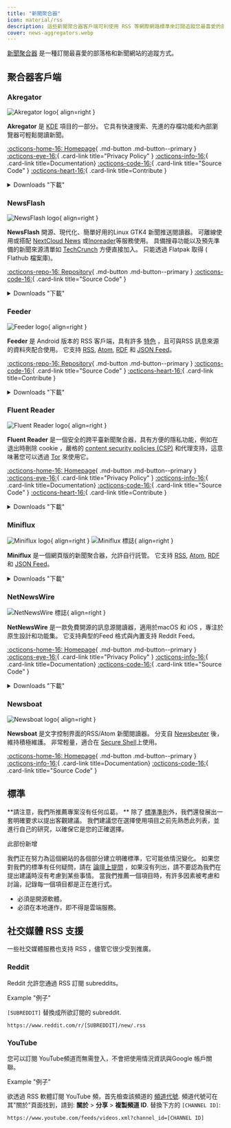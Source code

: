 ```yaml
---
title: "新聞聚合器"
icon: material/rss
description: 這些新聞聚合器客戶端可利使用 RSS 等網際網路標準來訂閱追蹤您最喜愛的部落格和新聞網站。
cover: news-aggregators.webp
---
```


[新聞聚合器](https://en.wikipedia.org/wiki/News_aggregator) 是一種訂閱最喜愛的部落格和新聞網站的追蹤方式。

## 聚合器客戶端

### Akregator

<div class="admonition recommendation" markdown>

![Akregator logo](assets/img/news-aggregators/akregator.svg){ align=right }

**Akregator** 是 [KDE](https://kde.org) 項目的一部分。 它具有快速搜索、先進的存檔功能和內部瀏覽器可輕鬆閱讀新聞。

[:octicons-home-16: Homepage](https://apps.kde.org/akregator){ .md-button .md-button--primary }
[:octicons-eye-16:](https://kde.org/privacypolicy-apps){ .card-link title="Privacy Policy" }
[:octicons-info-16:](https://docs.kde.org/?application=akregator){ .card-link title=Documentation}
[:octicons-code-16:](https://invent.kde.org/pim/akregator){ .card-link title="Source Code" }
[:octicons-heart-16:](https://kde.org/community/donations/){ .card-link title=Contribute }

<details class="downloads" markdown>
<summary>Downloads "下載"</summary>

- [:simple-flathub: Flathub](https://flathub.org/apps/details/org.kde.akregator)

</details>

</div>

### NewsFlash

<div class="admonition recommendation" markdown>

![NewsFlash logo](assets/img/news-aggregators/newsflash.png){ align=right }

**NewsFlash** 開源、現代化、簡單好用的Linux GTK4 新聞推送閱讀器。 可離線使用或搭配 [NextCloud News](https://apps.nextcloud.com/apps/news) 或[Inoreader](https://inoreader.com)等服務使用。 具備搜尋功能以及預先準備的新聞來源清單如 [TechCrunch](https://techcrunch.com) 方便直接加入。 只能透過 Flatpak 取得 ( Flathub 檔案庫)。

[:octicons-repo-16: Repository](https://gitlab.com/news-flash/news_flash_gtk){ .md-button .md-button--primary }
[:octicons-code-16:](https://gitlab.com/news-flash/news_flash_gtk){ .card-link title="Source Code" }

<details class="downloads" markdown>
<summary>Downloads "下載"</summary>

- [:simple-flathub: Flathub](https://flathub.org/apps/io.gitlab.news_flash.NewsFlash)

</details>

</div>

### Feeder

<div class="admonition recommendation" markdown>

![Feeder logo](assets/img/news-aggregators/feeder.png){ align=right }

**Feeder** 是 Android 版本的 RSS 客戶端，具有許多 [特色](https://gitlab.com/spacecowboy/Feeder#features) ，且可與RSS 訊息來源的資料夾配合使用。 它支持 [RSS](https://en.wikipedia.org/wiki/RSS), [Atom](https://en.wikipedia.org/wiki/Atom_(Web_standard)), [RDF](https://en.wikipedia.org/wiki/RDF%2FXML) 和 [JSON Feed](https://en.wikipedia.org/wiki/JSON_Feed)。

[:octicons-repo-16: Repository](https://github.com/spacecowboy/Feeder){ .md-button .md-button--primary }
[:octicons-code-16:](https://github.com/spacecowboy/Feeder){ .card-link title="Source Code" }
[:octicons-heart-16:](https://ko-fi.com/spacecowboy){ .card-link title=Contribute }

<details class="downloads" markdown>
<summary>Downloads "下載"</summary>

- [:simple-googleplay: Google Play](https://play.google.com/store/apps/details?id=com.nononsenseapps.feeder.play)

</details>

</div>

### Fluent Reader

<div class="admonition recommendation" markdown>

![Fluent Reader logo](assets/img/news-aggregators/fluent-reader.svg){ align=right }

**Fluent Reader** 是一個安全的跨平臺新聞聚合器，具有方便的隱私功能，例如在退出時刪除 cookie ，嚴格的 [content security policies (CSP)](https://en.wikipedia.org/wiki/Content_Security_Policy) 和代理支持，這意味著您可以透過 [Tor](tor.md) 來使用它。

[:octicons-home-16: Homepage](https://hyliu.me/fluent-reader){ .md-button .md-button--primary }
[:octicons-eye-16:](https://github.com/yang991178/fluent-reader/wiki/Privacy){ .card-link title="Privacy Policy" }
[:octicons-info-16:](https://github.com/yang991178/fluent-reader/wiki/){ .card-link title=Documentation}
[:octicons-code-16:](https://github.com/yang991178/fluent-reader){ .card-link title="Source Code" }
[:octicons-heart-16:](https://github.com/sponsors/yang991178){ .card-link title=Contribute }

<details class="downloads" markdown>
<summary>Downloads "下載"</summary>

- [:simple-windows11: Windows](https://hyliu.me/fluent-reader)
- [:simple-appstore: App Store](https://apps.apple.com/app/id1520907427)

</details>

</div>

### Miniflux

<div class="admonition recommendation" markdown>

![Miniflux logo](assets/img/news-aggregators/miniflux.svg#only-light){ align=right }
![Miniflux 標誌](assets/img/news-aggregators/miniflux-dark.svg#only-dark){ align=right }

**Miniflux** 是一個網頁版的新聞聚合器，允許自行託管。 它支持 [RSS](https://en.wikipedia.org/wiki/RSS), [Atom](https://en.wikipedia.org/wiki/Atom_(Web_standard)), [RDF](https://en.wikipedia.org/wiki/RDF%2FXML) 和 [JSON Feed](https://en.wikipedia.org/wiki/JSON_Feed)。

<details class="downloads" markdown>
<summary>Downloads "下載"</summary>

[:octicons-home-16: Homepage](https://miniflux.app){ .md-button .md-button--primary }
[:octicons-info-16:](https://miniflux.app/docs/index.html){ .card-link title=Documentation}
[:octicons-code-16:](https://github.com/miniflux/v2){ .card-link title="Source Code" }
[:octicons-heart-16:](https://miniflux.app/#donations){ .card-link title=Contribute }

</details>

</div>

### NetNewsWire

<div class="admonition recommendation" markdown>

![NetNewsWire 標誌](assets/img/news-aggregators/netnewswire.png){ align=right }

**NetNewsWire** 是一款免費開源的訊息源閱讀器，適用於macOS 和 iOS ，專注於原生設計和功能集。 它支持典型的Feed 格式與內置支持 Reddit Feed。

[:octicons-home-16: Homepage](https://netnewswire.com/){ .md-button .md-button--primary }
[:octicons-eye-16:](https://netnewswire.com/privacypolicy.html){ .card-link title="Privacy Policy" }
[:octicons-info-16:](https://netnewswire.com/help/){ .card-link title=Documentation}
[:octicons-code-16:](https://github.com/Ranchero-Software/NetNewsWire){ .card-link title="Source Code" }

<details class="downloads" markdown>
<summary>Downloads "下載"</summary>

- [:simple-appstore: App Store](https://apps.apple.com/us/app/netnewswire-rss-reader/id1480640210)
- [:simple-apple: macOS](https://netnewswire.com)

</details>

</div>

### Newsboat

<div class="admonition recommendation" markdown>

![Newsboat logo](assets/img/news-aggregators/newsboat.svg){ align=right }

**Newsboat** 是文字控制界面的RSS/Atom 新聞閱讀器。 分支自 [Newsbeuter](https://zh.wikipedia.org/wiki/Newsbeuter) 後，維持積極維護。 非常輕量，適合在 [Secure Shell](https://zh.wikipedia.org/wiki/Secure_Shell)上使用。

[:octicons-home-16: Homepage](https://newsboat.org){ .md-button .md-button--primary }
[:octicons-info-16:](https://newsboat.org/releases/2.27/docs/newsboat.html){ .card-link title=Documentation}
[:octicons-code-16:](https://github.com/newsboat/newsboat){ .card-link title="Source Code" }

</div>

## 標準

**請注意，我們所推薦專案沒有任何瓜葛。 ** 除了 [標準準則](about/criteria.md)外，我們還發展出一套明確要求以提出客觀建議。 我們建議您在選擇使用項目之前先熟悉此列表，並進行自己的研究，以確保它是您的正確選擇。

<div class="admonition example" markdown>
<p class="admonition-title">此部份新增</p>

我們正在努力為這個網站的各個部分建立明確標準，它可能依情況變化。 如果您對我們的標準有任何疑問，請在 [論壇上提問](https://discuss.privacyguides.net/latest) ，如果沒有列出，請不要認為我們在提出建議時沒有考慮到某些事情。 當我們推薦一個項目時，有許多因素被考慮和討論，記錄每一個項目都是正在進行式。

</div>

- 必須是開源軟體。
- 必須在本地運作，即不得是雲端服務。

## 社交媒體 RSS 支援

一些社交媒體服務也支持 RSS ，儘管它很少受到推廣。

### Reddit

Reddit 允許您通過 RSS 訂閱 subreddits。

<div class="admonition example" markdown>
<p class="admonition-title">Example "例子"</p>

`[SUBREDDIT]` 替換成所欲訂閱的 subreddit.

```text
https://www.reddit.com/r/[SUBREDDIT]/new/.rss
```

</div>

### YouTube

您可以訂閱  YouTube頻道而無需登入，不會把使用情況資訊與Google 帳戶關聯。

<div class="admonition example" markdown>
<p class="admonition-title">Example "例子"</p>

欲透過 RSS 軟體訂閱 YouTube 頻，首先檢查該頻道的 [頻道代號](https://support.google.com/youtube/answer/6180214). 頻道代號可在其"關於"頁面找到，請到: **關於** > **分享** > **複製頻道 ID**. 替換下方的 `[CHANNEL ID]`:

```text
https://www.youtube.com/feeds/videos.xml?channel_id=[CHANNEL ID]
```

</div>
